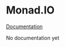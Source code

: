 Monad.IO
======================

[Documentation](http://wooga.github.io/Wooga.Lambda-CSharp/reference/wooga-lambda-control-monad-io.html)

No documentation yet
